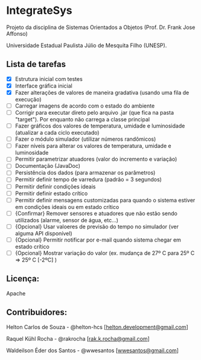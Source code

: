 IntegrateSys
============

Projeto da disciplina de Sistemas Orientados a Objetos (Prof. Dr. Frank Jose Affonso)

Universidade Estadual Paulista Júlio de Mesquita Filho (UNESP).

Lista de tarefas
---------------
- [x] Estrutura inicial com testes
- [x] Interface gráfica inicial
- [x] Fazer alterações de valores de maneira gradativa (usando uma fila de execução)
- [ ] Carregar imagens de acordo com o estado do ambiente
- [ ] Corrigir para executar direto pelo arquivo .jar (que fica na pasta "target"). Por enquanto não carrega a classe principal
- [ ] Fazer gráficos dos valores de temperatura, umidade e luminosidade (atualizar a cada ciclo executado)
- [ ] Fazer o módulo simulador (utilizar números randômicos)
- [ ] Fazer níveis para alterar os valores de temperatura, umidade e luminosidade
- [ ] Permitir parametrizar atuadores (valor do incremento e variação)
- [ ] Documentação (JavaDoc)
- [ ] Persistência dos dados (para armazenar os parâmetros)
- [ ] Permitir definir tempo de varredura (padrão = 3 segundos)
- [ ] Permitir definir condições ideais
- [ ] Permitir definir estado crítico
- [ ] Permitir definir mensagens customizadas para quando o sistema estiver em condições ideais ou em estado crítico
- [ ] {Confirmar} Remover sensores e atuadores que não estão sendo utilizados (alarme, sensor de água, etc...)
- [ ] {Opcional} Usar valoeres de previsão do tempo no simulador (ver alguma API disponível)
- [ ] {Opcional} Permitir notificar por e-mail quando sistema chegar em estado crítico
- [ ] {Opcional} Mostrar variação do valor (ex. mudança de 27º C para 25º C => 25º C [-2ºC] )

Licença:
---------------
Apache

Contribuidores:
---------------
Helton Carlos de Souza - @helton-hcs
[<helton.development@gmail.com>]

Raquel Kühl Rocha - @rakrocha
[<rak.k.rocha@gmail.com>]

Waldeilson Éder dos Santos - @wwesantos
[<wwesantos@gmail.com>]
